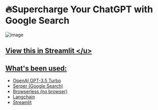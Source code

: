 # 🔥Supercharge Your ChatGPT with Google Search
![image](https://github.com/Yanqing-Jiang/yanqing-research-gpt-agent/assets/94762357/73900f47-27d1-4599-8aab-d64dee678566)

## <u>[View this in Streamlit]([https://link-url-here.org](https://yanqing-online-gpt-agent.streamlit.app/)) </u>

## What's been used:
- OpenAI GPT-3.5 Turbo
- Serper (Google Search)
- Browserless (no browser)
- Langchain
- Streamlit
